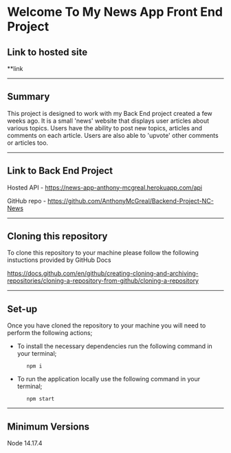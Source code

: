 # Welcome To My News App Front End Project

## Link to hosted site

\*\*link

---

## Summary

This project is designed to work with my Back End project created a few weeks ago. It is a small 'news' website that displays user articles about various topics. Users have the ability to post new topics, articles and comments on each article. Users are also able to 'upvote' other comments or articles too.

---

## Link to Back End Project

Hosted API - https://news-app-anthony-mcgreal.herokuapp.com/api

GitHub repo - https://github.com/AnthonyMcGreal/Backend-Project-NC-News

---

## Cloning this repository

To clone this repository to your machine please follow the following instuctions provided by GitHub Docs

https://docs.github.com/en/github/creating-cloning-and-archiving-repositories/cloning-a-repository-from-github/cloning-a-repository

---

## Set-up

Once you have cloned the repository to your machine you will need to perform the following actions;

- To install the necessary dependencies run the following command in your terminal;

         npm i

- To run the application locally use the following command in your terminal;

         npm start

---

## Minimum Versions

Node 14.17.4
